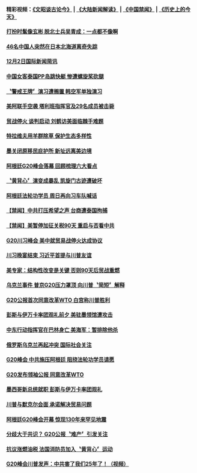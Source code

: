 #### 精彩视频：[《文昭谈古论今》](https://github.com/gfw-breaker/wenzhao/blob/master/README.md?t=12031231) | [《大陆新闻解读》](https://github.com/gfw-breaker/ntdtv-comedy/blob/master/README.md?t=12031231) | [《中国禁闻》](https://github.com/gfw-breaker/ntdtv-news/blob/master/README.md?t=12031231) | [《历史上的今天》](https://github.com/gfw-breaker/today-in-history/blob/master/README.md?t=12031231) 


#### [打扮时髦像玄彬 脱北士兵吴青成：一点都不像啊](../pages/news202/a1401787.md?t=12031231) 

#### [46名中国人突然在日本北海道离奇失踪](../pages/news202/a1401763.md?t=12031231) 

#### [12月2日国际新闻简讯](../pages/news202/a1401767.md?t=12031231) 

#### [中国女客泰国PP岛跳快艇 惨遭螺旋桨砍腿](../pages/news202/a1401757.md?t=12031231) 

#### [〝警戒王牌〞演习遭搁置 韩空军单独演习](../pages/news202/a1401742.md?t=12031231) 

#### [美阿联手空袭 塔利班指挥官及29名成员被击毙](../pages/news202/a1401731.md?t=12031231) 

#### [贸战停火 谈判启动  刘鹤访美面临棘手难题](../pages/news202/a1401725.md?t=12031231) 

#### [特拉维夫用羊群除草 保护生态多样性](../pages/news202/a1401692.md?t=12031231) 

#### [墨关闭原移民庇护所 新址远离美边境](../pages/news202/a1401699.md?t=12031231) 


#### [阿根廷G20峰会落幕 回顾梳理六大看点](../pages/news202/a1401718.md?t=12031231) 

#### [〝黄背心〞演变成暴乱 凯旋门古迹遭破坏](../pages/news202/a1401716.md?t=12031231) 

#### [阿根廷法轮功学员 周日再向习车队喊话](../pages/news202/a1401712.md?t=12031231) 

#### [【禁闻】中共打压希望之声 台商遭泰国拘捕](../pages/news202/a1401711.md?t=12031231) 

#### [【禁闻】美暂停加征关税90天 重启与否看中共](../pages/news202/a1401709.md?t=12031231) 


#### [G20川习峰会 美中就贸易战停火达成协议](../pages/news202/a1401694.md?t=12031231) 

#### [川习晚宴结束 习近平首提与川普友谊](../pages/news202/a1401651.md?t=12031231) 

#### [美专家：结构性改变是关键  否则90天后贸战重燃](../pages/news202/a1401662.md?t=12031231) 

#### [乌克兰事件 普京G20压力罩顶  向川普〝简短〞解释](../pages/news202/a1401658.md?t=12031231) 

#### [G20公报首次同意改革WTO 白宫称川普胜利](../pages/news202/a1401654.md?t=12031231) 

#### [彭斯与伊万卡率团观礼前夕 美驻墨领馆遭攻击](../pages/news202/a1401656.md?t=12031231) 

#### [中东行动指挥官在巴林身亡 美海军：暂排除他杀](../pages/news202/a1401652.md?t=12031231) 


#### [俄罗斯乌克兰再起冲突 国际社会关注](../pages/news202/a1401643.md?t=12031231) 

#### [G20峰会 中共施压阿根廷 阻挠法轮功学员请愿](../pages/news202/a1401641.md?t=12031231) 

#### [G20发布领袖公报  同意改革WTO](../pages/news202/a1401631.md?t=12031231) 

#### [墨西哥新总统就职 彭斯与伊万卡率团观礼](../pages/news202/a1401636.md?t=12031231) 

#### [川普与默克尔会面 承诺解决贸易问题](../pages/news202/a1401622.md?t=12031231) 


#### [阿根廷G20峰会开幕 惊现130年来罕见地震](../pages/news202/a1401606.md?t=12031231) 

#### [分歧大于共识？  G20公报〝难产〞引发关注](../pages/news202/a1401605.md?t=12031231) 

#### [抗议涨燃油税 法国消防员加入〝黄背心〞运动](../pages/news202/a1401604.md?t=12031231) 

#### [G20峰会川普发声：中共害了我们25年了！（视频）](../pages/news202/a1401533.md?t=12031231) 

